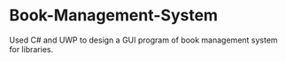 # Book-Management-System
Used C# and UWP to design a GUI program of book management system for libraries.

